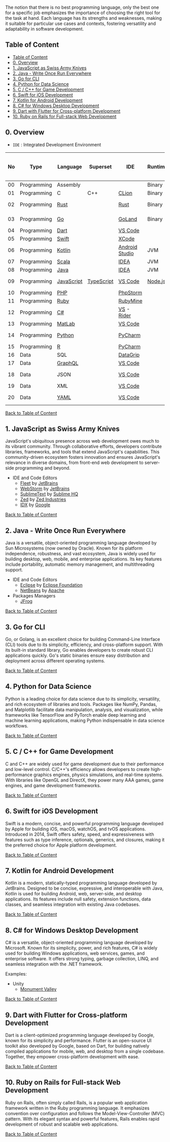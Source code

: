 </div>

The notion that there is no best programming language, only the best one for a specific job emphasizes the importance of choosing the right tool for the task at hand. Each language has its strengths and weaknesses, making it suitable for particular use cases and contexts, fostering versatility and adaptability in software development.

## Table of Content

- [Table of Content](#table-of-content)
- [0. Overview](#0-overview)
- [1. JavaScript as Swiss Army Knives](#1-javascript-as-swiss-army-knives)
- [2. Java - Write Once Run Everywhere](#2-java---write-once-run-everywhere)
- [3. Go for CLI](#3-go-for-cli)
- [4. Python for Data Science](#4-python-for-data-science)
- [5. C / C++ for Game Development](#5-c--c-for-game-development)
- [6. Swift for iOS Development](#6-swift-for-ios-development)
- [7. Kotlin for Android Development](#7-kotlin-for-android-development)
- [8. C# for Windows Desktop Development](#8-c-for-windows-desktop-development)
- [9. Dart with Flutter for Cross-platform Development](#9-dart-with-flutter-for-cross-platform-development)
- [10. Ruby on Rails for Full-stack Web Development](#10-ruby-on-rails-for-full-stack-web-development)

## 0. Overview

- `IDE` : Integrated Development Environment

| No  | Type        | Language           | Superset         | IDE                              | Runtime            | Packages (Registry / Manager)     | Linter               | Formatter                | Build Tools      | OS     | CLI                    | Web                | Mobile                       | Desktop            | Game                 | Back-end           | Full-stack         | Mathematics        | Machine Learning       | Best Usage        |
| --- | ----------- | ------------------ | ---------------- | -------------------------------- | ------------------ | --------------------------------- | -------------------- | ------------------------ | ---------------- | ------ | ---------------------- | ------------------ | ---------------------------- | ------------------ | -------------------- | ------------------ | ------------------ | ------------------ | ---------------------- | ----------------- |
| 00  | Programming | Assembly           |                  |                                  | Binary             |                                   |                      |                          |                  |        |                        |                    |                              |                    |                      |                    |                    |                    |                        | Low Level         |
| 01  | Programming | C                  | C++              | [CLion][clion]                   | Binary             |                                   |                      |                          |                  | Kernel |                        |                    |                              |                    | [Unreal][unreal]     |                    |                    |                    |                        | Game              |
| 02  | Programming | [Rust][rust]       |                  | [Rust][rust-rover]               | Binary             | [Crates][crates] / [Cargo][cargo] |                      |                          |                  | Kernel |                        |                    |                              |                    |                      |                    |                    |                    |                        | Operating System  |
| 03  | Programming | [Go][go]           |                  | [GoLand][goland]                 | Binary             | [Go Packages][go-pkg]             |                      |                          |                  |        | [Cobra][cobra]         |                    |                              |                    |                      | [Gin][gin]         |                    |                    |                        | CLI               |
| 04  | Programming | [Dart][dart]       |                  | [VS Code][vscode]                |                    | [pub][pub]                        |                      |                          |                  |        |                        | [Flutter][flutter] | [Flutter][flutter]           | [Flutter][flutter] |                      |                    |                    |                    |                        | Cross             |
| 05  | Programming | [Swift][swift]     |                  | [XCode][xcode]                   |                    |                                   |                      |                          |                  |        |                        |                    | [iOS][ios]                   |                    |                      |                    |                    |                    |                        | iOS               |
| 06  | Programming | [Kotlin][kotlin]   |                  | [Android Studio][android-studio] | JVM                | [Maven][maven]                    |                      |                          |                  |        |                        |                    | [Android][android]           |                    |                      | [Spring][spring]   |                    |                    |                        | Android           |
| 07  | Programming | [Scala][scala]     |                  | [IDEA][idea]                     | JVM                | [Maven][maven]                    |                      |                          |                  |        |                        |                    |                              |                    |                      | [Play][play]       |                    |                    |                        | BE                |
| 08  | Programming | [Java][java]       |                  | [IDEA][idea]                     | JVM                | [Maven][maven]                    | [SpotBugs][spotbugs] | [Checkstyle][checkstyle] | [Gradle][gradle] |        |                        |                    | [Android][android]           | [JavaFX][javafx]   |                      | [Spring][spring]   |                    |                    |                        | BE                |
| 09  | Programming | [JavaScript][js]   | [TypeScript][ts] | [VS Code][vscode]                | [Node.js][node.js] | [NPM][npm] / [Yarn][yarn]         | [ESLint][eslint]     | [Prettier][prettier]     | [Turbo][turbo]   |        | [Commander][commander] | [React][react]     | [React Native][react-native] | [Tauri][tauri]     | [three.js][three.js] | [tRPC][trpc]       | [Next.js][next.js] | [math.js][math.js] | [TensorFlow.js][tf.js] | FS                |
| 10  | Programming | [PHP][php]         |                  | [PhpStorm][php-storm]            |                    | [Composer][composer]              |                      |                          |                  |        |                        |                    |                              |                    |                      |                    | [Laravel][laravel] |                    |                        | FS                |
| 11  | Programming | [Ruby][ruby]       |                  | [RubyMine][ruby-mine]            |                    | [Gems][gems]                      |                      |                          |                  |        |                        |                    |                              |                    |                      |                    | [Rails][rails]     |                    |                        | FS                |
| 12  | Programming | [C#][csharp]       |                  | [VS][vs]  - [Rider][rider]       |                    | [Nuget][nuget]                    |                      |                          |                  |        |                        |                    |                              | [UWP][uwp]         | [Unity][unity]       |                    | [.NET][dotnet]     |                    |                        | Windows           |
| 13  | Programming | [MatLab][matlab]   |                  | [VS Code][vscode]                |                    |                                   |                      |                          |                  |        |                        |                    |                              |                    |                      |                    |                    |                    |                        | Mathematics       |
| 14  | Programming | [Python][python]   |                  | [PyCharm][pycharm]               |                    | [Conda][conda]                    |                      |                          |                  |        |                        |                    |                              |                    |                      | [FastAPI][fastapi] | [Django][django]   | [NumPy][numpy]     | [TensorFlow][tf]       | Machine Learninng |
| 15  | Programming | [R][r]             |                  | [PyCharm][pycharm]               |                    |                                   |                      |                          |                  |        |                        |                    |                              |                    |                      |                    |                    |                    |                        | Statistics        |
| 16  | Data        | SQL                |                  | [DataGrip][datagrip]             |                    |                                   |                      |                          |                  |        |                        |                    |                              |                    |                      |                    |                    |                    |                        | Data Query        |
| 17  | Data        | [GraphQL][graphql] |                  | [VS Code][vscode]                |                    |                                   |                      |                          |                  |        |                        |                    |                              |                    |                      |                    |                    |                    |                        | API Gateway       |
| 18  | Data        | JSON               |                  | [VS Code][vscode]                |                    |                                   |                      |                          |                  |        |                        |                    |                              |                    |                      |                    |                    |                    |                        | API Response      |
| 19  | Data        | XML                |                  | [VS Code][vscode]                |                    |                                   |                      |                          |                  |        |                        |                    |                              |                    |                      |                    |                    |                    |                        |                   |
| 20  | Data        | [YAML][yaml]       |                  | [VS Code][vscode]                |                    |                                   |                      |                          |                  |        |                        |                    |                              |                    |                      |                    |                    |                    |                        | App Configuration |

[Back to Table of Content](#table-of-content)

## 1. JavaScript as Swiss Army Knives

JavaScript's ubiquitous presence across web development owes much to its vibrant community. Through collaborative efforts, developers contribute libraries, frameworks, and tools that extend JavaScript's capabilities. This community-driven ecosystem fosters innovation and ensures JavaScript's relevance in diverse domains, from front-end web development to server-side programming and beyond.

- IDE and Code Editors
  - [Fleet][fleet] by [JetBrains][jetbrains]
  - [WebStorm][webstorm] by [JetBrains][jetbrains]
  - [SublimeText][sublimetext] by [Sublime HQ][sublimehq]
  - [Zed][zed] by [Zed Industries][zed]
  - [IDX][idx] by [Google][google]

[Back to Table of Content](#table-of-content)

## 2. Java - Write Once Run Everywhere

Java is a versatile, object-oriented programming language developed by Sun Microsystems (now owned by Oracle). Known for its platform independence, robustness, and vast ecosystem, Java is widely used for building desktop, web, mobile, and enterprise applications. Its key features include portability, automatic memory management, and multithreading support.

- IDE and Code Editors
  - [Eclipse][eclipse] by [Eclipse Foundation][ef]
  - [NetBeans][netbeans] by  [Apache][apache]
- Packages Managers
  - [JFrog](https://jfrog.com)

[Back to Table of Content](#table-of-content)

## 3. Go for CLI

Go, or Golang, is an excellent choice for building Command-Line Interface (CLI) tools due to its simplicity, efficiency, and cross-platform support. With its built-in standard library, Go enables developers to create robust CLI applications quickly. Go's static binaries ensure easy distribution and deployment across different operating systems.

[Back to Table of Content](#table-of-content)

## 4. Python for Data Science

Python is a leading choice for data science due to its simplicity, versatility, and rich ecosystem of libraries and tools. Packages like NumPy, Pandas, and Matplotlib facilitate data manipulation, analysis, and visualization, while frameworks like TensorFlow and PyTorch enable deep learning and machine learning applications, making Python indispensable in data science workflows.

[Back to Table of Content](#table-of-content)

## 5. C / C++ for Game Development

C and C++ are widely used for game development due to their performance and low-level control. C/C++'s efficiency allows developers to create high-performance graphics engines, physics simulations, and real-time systems. With libraries like OpenGL and DirectX, they power many AAA games, game engines, and game development frameworks.

[Back to Table of Content](#table-of-content)

## 6. Swift for iOS Development

Swift is a modern, concise, and powerful programming language developed by Apple for building iOS, macOS, watchOS, and tvOS applications. Introduced in 2014, Swift offers safety, speed, and expressiveness with features such as type inference, optionals, generics, and closures, making it the preferred choice for Apple platform development.

[Back to Table of Content](#table-of-content)

## 7. Kotlin for Android Development

Kotlin is a modern, statically-typed programming language developed by JetBrains. Designed to be concise, expressive, and interoperable with Java, Kotlin is used for building Android, web, server-side, and desktop applications. Its features include null safety, extension functions, data classes, and seamless integration with existing Java codebases.

[Back to Table of Content](#table-of-content)

## 8. C# for Windows Desktop Development

C# is a versatile, object-oriented programming language developed by Microsoft. Known for its simplicity, power, and rich features, C# is widely used for building Windows applications, web services, games, and enterprise software. It offers strong typing, garbage collection, LINQ, and seamless integration with the .NET framework.

Examples:

- Unity
  - [Monument Valley][monumentvalleygame]

[Back to Table of Content](#table-of-content)

## 9. Dart with Flutter for Cross-platform Development

Dart is a client-optimized programming language developed by Google, known for its simplicity and performance. Flutter is an open-source UI toolkit also developed by Google, based on Dart, for building natively compiled applications for mobile, web, and desktop from a single codebase. Together, they empower cross-platform development with ease.

[Back to Table of Content](#table-of-content)

## 10. Ruby on Rails for Full-stack Web Development

Ruby on Rails, often simply called Rails, is a popular web application framework written in the Ruby programming language. It emphasizes convention over configuration and follows the Model-View-Controller (MVC) pattern. With its elegant syntax and powerful features, Rails enables rapid development of robust and scalable web applications.

[Back to Table of Content](#table-of-content)

[android]: https://developer.android.com
[android-studio]: https://developer.android.com/studio/
[apache]: https://www.apache.org
<!-- [apple]: https://developer.apple.com -->
[cargo]: https://doc.rust-lang.org/stable/cargo/
[checkstyle]: https://checkstyle.org
[cobra]: https://cobra.dev
[commander]: https://github.com/tj/commander.js
[clion]: https://www.jetbrains.com/clion/
[composer]: https://getcomposer.org
[conda]: https://conda.io
[crates]: https://crates.io
[csharp]: https://dotnet.microsoft.com/en-us/languages/csharp/
[dart]: https://dart.dev
[datagrip]: https://www.jetbrains.com/datagrip/
[django]: https://www.djangoproject.com
[dotnet]: https://dotnet.microsoft.com
[eclipse]: https://eclipseide.org
[ef]: https://www.eclipse.org/org/foundation/
[eslint]: https://eslint.org
[fastapi]: https://fastapi.tiangolo.com
[fleet]: https://www.jetbrains.com/fleet/
[flutter]: https://flutter.dev
[gems]: https://rubygems.org
[gin]: https://gin-gonic.com
[go]: https://go.dev
[go-pkg]: https://pkg.go.dev
[goland]: https://www.jetbrains.com/go/
[google]: https://google.com
[gradle]: https://gradle.org
[graphql]: https://graphql.org
[idea]: https://www.jetbrains.com/idea/
[idx]: https://idx.dev
[ios]: https://www.apple.com/ios/
[java]: https://www.java.com
[javafx]: https://openjfx.io
[jetbrains]: https://www.jetbrains.com
[js]: https://ecma-international.org/publications-and-standards/standards/ecma-262/
[kotlin]: https://kotlinlang.org
[laravel]: https://laravel.com
[math.js]: https://mathjs.org
[matlab]: https://www.mathworks.com/products/matlab.html
[maven]: https://maven.apache.org
<!-- [microsoft]: https://www.microsoft.com -->
<!-- [meta]: https://developers.facebook.com -->
[monumentvalleygame]: https://www.monumentvalleygame.com
[netbeans]: https://netbeans.apache.org
[next.js]: https://nextjs.org
[node.js]: https://nodejs.org
[npm]: https://www.npmjs.com
[nuget]: https://www.nuget.org
[numpy]: https://numpy.org
<!-- [oracle]: https://www.oracle.com -->
[php]: https://www.php.net
[php-storm]: https://www.jetbrains.com/phpstorm/
[play]: https://www.playframework.com
[prettier]: https://prettier.io
[pub]: https://pub.dev
[pycharm]: https://www.jetbrains.com/pycharm/
[python]: https://www.python.org
[r]: https://www.r-project.org
[rails]: https://rubyonrails.org
[react]: https://react.dev
[react-native]: https://reactnative.dev
[rider]: https://www.jetbrains.com/rider/
[ruby]: https://www.ruby-lang.org
[ruby-mine]: https://www.jetbrains.com/ruby/
[rust]: https://www.rust-lang.org
[rust-rover]: https://www.jetbrains.com/rust/
[scala]: https://www.scala-lang.org
[spotbugs]: https://spotbugs.github.io
[spring]: https://spring.io
[sublimehq]: https://www.sublimehq.com
[sublimetext]: https://www.sublimetext.com
[swift]: https://developer.apple.com/swift/
[tauri]: https://tauri.app
[tf]: https://www.tensorflow.org
[tf.js]: https://www.tensorflow.org/js
[three.js]: https://threejs.org
[trpc]: https://trpc.io
[ts]: https://www.typescriptlang.org
[turbo]: https://turbo.build
[unity]: https://unity.com
[unreal]: https://www.unrealengine.com
[uwp]: https://learn.microsoft.com/en-us/windows/uwp/
[vs]: https://visualstudio.microsoft.com
[vscode]: https://code.visualstudio.com
[webstorm]: https://www.jetbrains.com/webstorm/
[xcode]: https://developer.apple.com/xcode/
[yaml]: https://yaml.org
[yarn]: https://yarnpkg.com
[zed]: https://zed.dev
